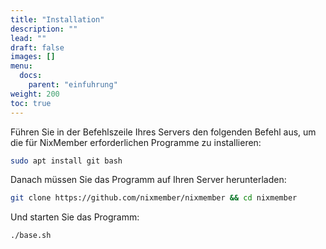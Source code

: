 ```yaml
---
title: "Installation"
description: ""
lead: ""
draft: false
images: []
menu:
  docs:
    parent: "einfuhrung"
weight: 200
toc: true
---
```


Führen Sie in der Befehlszeile Ihres Servers den folgenden Befehl aus, um die für NixMember erforderlichen Programme zu installieren:

```bash
sudo apt install git bash
```

Danach müssen Sie das Programm auf Ihren Server herunterladen:

```bash
git clone https://github.com/nixmember/nixmember && cd nixmember
```

Und starten Sie das Programm:

```bash
./base.sh
```